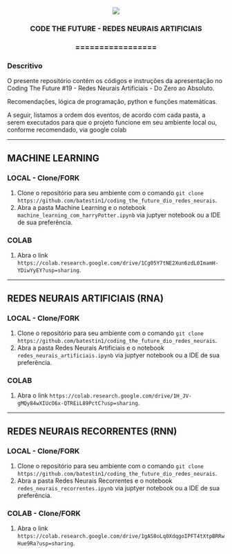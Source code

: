<h1 align="center">
<img src="https://img.shields.io/static/v1?label=REDES%20NEURAIS%20ARTIFICIAIS%20POR&message=MAYCON%20BATESTIN&color=7159c1&style=flat-square&logo=ghost"/>

<h3> <p align="center">CODE THE FUTURE - REDES NEURAIS ARTIFICIAIS </p> </h3>
<h3> <p align="center"> ================= </p> </h3>

<h3> Descritivo </h3>

<p> O presente repositório contém os códigos e instruções da apresentação no Coding The Future #19 - Redes Neurais Artificiais - Do Zero ao Absoluto. </p>
<p> Recomendações, lógica de programação, python e funções matemáticas. </p>
<p> A seguir, listamos a ordem dos eventos, de acordo com cada pasta, a serem executados para que o projeto funcione em seu ambiente local ou, conforme recomendado, via google colab</p>


--- 
## MACHINE LEARNING

### LOCAL - Clone/FORK

1. Clone o repositório para seu ambiente com o comando `git clone https://github.com/batestin1/coding_the_future_dio_redes_neurais`.
2. Abra a pasta Machine Learning e o notebook `machine_learning_com_harryPotter.ipynb` via juptyer notebook ou a IDE de sua preferência.

### COLAB

1. Abra o link `https://colab.research.google.com/drive/1Cg05Y7tNE2Xun6zdL0ImamH-YDiwYyEY?usp=sharing`.

----

## REDES NEURAIS ARTIFICIAIS (RNA)

### LOCAL - Clone/FORK

1. Clone o repositório para seu ambiente com o comando `git clone https://github.com/batestin1/coding_the_future_dio_redes_neurais`.
2. Abra a pasta Redes Neurais Artificiais e o notebook `redes_neurais_artificiais.ipynb` via juptyer notebook ou a IDE de sua preferência.

### COLAB 

1. Abra o link `https://colab.research.google.com/drive/1H_JV-gMQy84wXIUcO6x-QTREiL89PctC?usp=sharing`.

----

## REDES NEURAIS RECORRENTES (RNN)

### LOCAL - Clone/FORK

1. Clone o repositório para seu ambiente com o comando `git clone https://github.com/batestin1/coding_the_future_dio_redes_neurais`.
2. Abra a pasta Redes Neurais Recorrentes e o notebook `redes_neurais_recorrentes.ipynb` via juptyer notebook ou a IDE de sua preferência.

### COLAB - Clone/FORK

1. Abra o link `https://colab.research.google.com/drive/1gAS0oLq0XdqgoIPFT4tXtpBRRwHue9Ra?usp=sharing`.

